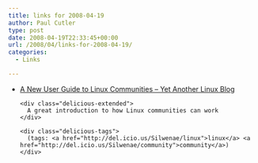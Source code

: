 ```yaml
---
title: links for 2008-04-19
author: Paul Cutler
type: post
date: 2008-04-19T22:33:45+00:00
url: /2008/04/links-for-2008-04-19/
categories:
  - Links

---
```

<ul class="delicious">
  <li>
    <div class="delicious-link">
      <a href="http://linux-blog.org/index.php?/archives/247-A-New-User-Guide-to-Linux-Communities.html">A New User Guide to Linux Communities &#8211; Yet Another Linux Blog</a>
    </div>
    
    <div class="delicious-extended">
      A great introduction to how Linux communities can work
    </div>
    
    <div class="delicious-tags">
      (tags: <a href="http://del.icio.us/Silwenae/linux">linux</a> <a href="http://del.icio.us/Silwenae/community">community</a>)
    </div>
  </li>
</ul>